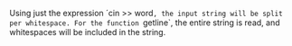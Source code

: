 Using just the expression ´cin >> word`, the input string will be split per whitespace. For the function `getline`, the entire string is read, and whitespaces will be included in the string.

